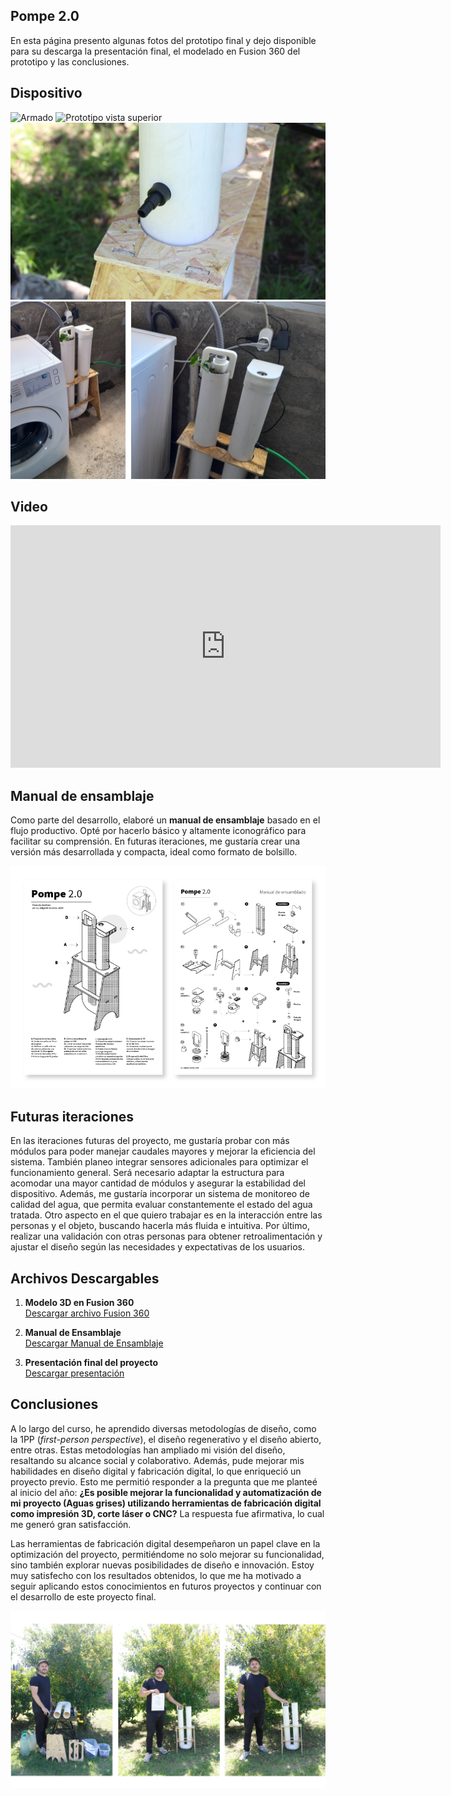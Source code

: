## Pompe 2.0
En esta página presento algunas fotos del prototipo final y dejo disponible para su descarga la presentación final, el modelado en Fusion 360 del prototipo y las conclusiones.

## Dispositivo

![Armado](../images/PI_IMG/06_PROTOTIPO/prototipo_armado.png)
![Prototipo vista superior](../images/PI_IMG/06_PROTOTIPO/vista_superior.JPG)
![detalle salida de agua](../images/PI_IMG/06_PROTOTIPO/detalles_salida_agua.png)
![puesta en contexto](../images/PI_IMG/06_PROTOTIPO/puestae_en-lavadora.png)


## Video

<iframe width="688" height="388" src="https://www.youtube.com/embed/8UGYwvOUGKc?si=hJAnl--X82mQ9_XY" title="YouTube video player" frameborder="0" allow="accelerometer; autoplay; clipboard-write; encrypted-media; gyroscope; picture-in-picture; web-share" referrerpolicy="strict-origin-when-cross-origin" allowfullscreen></iframe>

## Manual de ensamblaje

Como parte del desarrollo, elaboré un **manual de ensamblaje** basado en el flujo productivo. Opté por hacerlo básico y altamente iconográfico para facilitar su comprensión. En futuras iteraciones, me gustaría crear una versión más desarrollada y compacta, ideal como formato de bolsillo. 

![Manual de Ensamblaje](../images/PI_IMG/Ensamblaje/flujo_productivo.png)


## Futuras iteraciones

En las iteraciones futuras del proyecto, me gustaría probar con más módulos para poder manejar caudales mayores y mejorar la eficiencia del sistema. También planeo integrar sensores adicionales para optimizar el funcionamiento general. Será necesario adaptar la estructura para acomodar una mayor cantidad de módulos y asegurar la estabilidad del dispositivo. Además, me gustaría incorporar un sistema de monitoreo de calidad del agua, que permita evaluar constantemente el estado del agua tratada. Otro aspecto en el que quiero trabajar es en la interacción entre las personas y el objeto, buscando hacerla más fluida e intuitiva. Por último, realizar una validación con otras personas para obtener retroalimentación y ajustar el diseño según las necesidades y expectativas de los usuarios.


## Archivos Descargables

1. **Modelo 3D en Fusion 360**  
[Descargar archivo Fusion 360](<../Descargas/PROYECTO FINAL/Prototipo_POMPE_2_0.f3z>)

2. **Manual de Ensamblaje**  
[Descargar Manual de Ensamblaje](<../Descargas/PROYECTO FINAL/FLUJO_PRODUCTIVO_POMPE.pdf>)

3. **Presentación final del proyecto**  
[Descargar presentación](<../Descargas/PROYECTO FINAL/Presentacion final AGUAS GRISES_ EFDI.pdf>)

## Conclusiones

A lo largo del curso, he aprendido diversas metodologías de diseño, como la 1PP (*first-person perspective*), el diseño regenerativo y el diseño abierto, entre otras. Estas metodologías han ampliado mi visión del diseño, resaltando su alcance social y colaborativo. Además, pude mejorar mis habilidades en diseño digital y fabricación digital, lo que enriqueció un proyecto previo. Esto me permitió responder a la pregunta que me planteé al inicio del año: **¿Es posible mejorar la funcionalidad y automatización de mi proyecto (Aguas grises) utilizando herramientas de fabricación digital como impresión 3D, corte láser o CNC?** La respuesta fue afirmativa, lo cual me generó gran satisfacción.

Las herramientas de fabricación digital desempeñaron un papel clave en la optimización del proyecto, permitiéndome no solo mejorar su funcionalidad, sino también explorar nuevas posibilidades de diseño e innovación. Estoy muy satisfecho con los resultados obtenidos, lo que me ha motivado a seguir aplicando estos conocimientos en futuros proyectos y continuar con el desarrollo de este proyecto final.

![Autorretrato](../images/PI_IMG/06_PROTOTIPO/autorretrato_01.png)